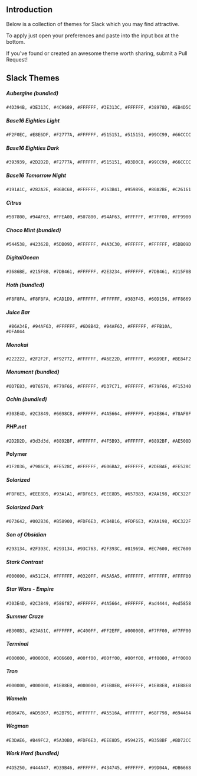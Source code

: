 ## Introduction

Below is a collection of themes for Slack which you may find attractive.

To apply just open your preferences and paste into the input box at the bottom.

If you've found or created an awesome theme worth sharing, submit a Pull Request!

## Slack Themes

##### Aubergine (bundled)
`#4D394B, #3E313C, #4C9689, #FFFFFF, #3E313C, #FFFFFF, #38978D, #EB4D5C`

##### Base16 Eighties Light
`#F2F0EC, #E8E6DF, #F2777A, #FFFFFF, #515151, #515151, #99CC99, #66CCCC`

##### Base16 Eighties Dark
`#393939, #2D2D2D, #F2777A, #FFFFFF, #515151, #D3D0C8, #99CC99, #66CCCC`

##### Base16 Tomorrow Night
`#191A1C, #282A2E, #B6BC68, #FFFFFF, #363B41, #959896, #80A2BE, #C26161`

##### Citrus
`#507800, #94AF63, #FFEA00, #507800, #94AF63, #FFFFFF, #F7FF00, #FF9900`

##### Choco Mint (bundled)
`#544538, #42362B, #5DB09D, #FFFFFF, #4A3C30, #FFFFFF, #FFFFFF, #5DB09D`

##### DigitalOcean
`#3686BE, #215F8B, #7DB461, #FFFFFF, #2E3234, #FFFFFF, #7DB461, #215F8B`

##### Hoth (bundled)
`#F8F8FA, #F8F8FA, #CAD1D9, #FFFFFF, #FFFFFF, #383F45, #60D156, #FF8669`

##### Juice Bar
` #86A34E, #94AF63, #FFFFFF, #6D8B42, #94AF63, #FFFFFF, #FFB10A, #DFA044`

##### Monokai
`#222222, #2F2F2F, #F92772, #FFFFFF, #A6E22D, #FFFFFF, #66D9EF, #BE84F2`

##### Monument (bundled)
`#0D7E83, #076570, #F79F66, #FFFFFF, #D37C71, #FFFFFF, #F79F66, #F15340`

##### Ochin (bundled)
`#303E4D, #2C3849, #6698C8, #FFFFFF, #4A5664, #FFFFFF, #94E864, #78AF8F`

##### PHP.net
`#2D2D2D, #3d3d3d, #8892BF, #FFFFFF, #4F5B93, #FFFFFF, #8892BF, #AE508D`

#### Polymer
`#1F2036, #7986CB, #FE528C, #FFFFFF, #606BA2, #FFFFFF, #2DEBAE, #FE528C`

##### Solarized
`#FDF6E3, #EEE8D5, #93A1A1, #FDF6E3, #EEE8D5, #657B83, #2AA198, #DC322F`

##### Solarized Dark
`#073642, #002B36, #B58900, #FDF6E3, #CB4B16, #FDF6E3, #2AA198, #DC322F`

##### Son of Obsidian
`#293134, #2F393C, #293134, #93C763, #2F393C, #81969A, #EC7600, #EC7600`

##### Stark Contrast
`#000000, #A51C24, #FFFFFF, #0320FF, #A5A5A5, #FFFFFF, #FFFFFF, #FFFF00`

##### Star Wars - Empire
`#303E4D, #2C3849, #586f87, #FFFFFF, #4A5664, #FFFFFF, #ad4444, #ed5858`

##### Summer Craze
`#B300B3, #23A61C, #FFFFFF, #C400FF, #FF2EFF, #000000, #F7FF00, #F7FF00`

##### Terminal
`#000000, #000000, #006600, #00ff00, #00ff00, #00ff00, #ff0000, #ff0000`

##### Tron
`#000000, #000000, #1EB8EB, #000000, #1EB8EB, #FFFFFF, #1EB8EB, #1EB8EB`

##### WameIn
`#BB6A76, #AD5B67, #62B791, #FFFFFF, #A5516A, #FFFFFF, #68F798, #694464`

##### Wegman
`#E3DAE6, #B49FC2, #5A30B0, #FDF6E3, #EEE8D5, #594275, #B358BF ,#BD72CC` 

##### Work Hard (bundled)
`#4D5250, #444A47, #D39B46, #FFFFFF, #434745, #FFFFFF, #99D04A, #DB6668`
